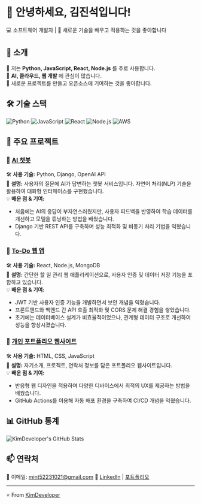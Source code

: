 # 👋 안녕하세요, 김진석입니다!
💻 소프트웨어 개발자 | 🚀 새로운 기술을 배우고 적용하는 것을 좋아합니다

## 🚀 소개
🔹 저는 **Python, JavaScript, React, Node.js** 를 주로 사용합니다.  
🔹 **AI, 클라우드, 웹 개발** 에 관심이 많습니다.  
🔹 새로운 프로젝트를 만들고 오픈소스에 기여하는 것을 좋아합니다.  

## 🛠 기술 스택
![Python](https://img.shields.io/badge/Python-3776AB?style=for-the-badge&logo=python&logoColor=white)
![JavaScript](https://img.shields.io/badge/JavaScript-F7DF1E?style=for-the-badge&logo=javascript&logoColor=black)
![React](https://img.shields.io/badge/React-61DAFB?style=for-the-badge&logo=react&logoColor=black)
![Node.js](https://img.shields.io/badge/Node.js-339933?style=for-the-badge&logo=nodedotjs&logoColor=white)
![AWS](https://img.shields.io/badge/AWS-232F3E?style=for-the-badge&logo=amazon-aws&logoColor=white)

## 📌 주요 프로젝트
### 🔹 [AI 챗봇](https://github.com/kimdeveloper/ai-chatbot)
🛠 **사용 기술:** Python, Django, OpenAI API  
📄 **설명:** 사용자의 질문에 AI가 답변하는 챗봇 서비스입니다. 자연어 처리(NLP) 기술을 활용하여 대화형 인터페이스를 구현했습니다.  
💡 **배운 점 & 기여:**
   - 처음에는 AI의 응답이 부자연스러웠지만, 사용자 피드백을 반영하여 학습 데이터를 개선하고 모델을 튜닝하는 방법을 배웠습니다.
   - Django 기반 REST API를 구축하며 성능 최적화 및 비동기 처리 기법을 익혔습니다.

### 🔹 [To-Do 웹 앱](https://github.com/kimdeveloper/todo-app)
🛠 **사용 기술:** React, Node.js, MongoDB  
📄 **설명:** 간단한 할 일 관리 웹 애플리케이션으로, 사용자 인증 및 데이터 저장 기능을 포함하고 있습니다.  
💡 **배운 점 & 기여:**
   - JWT 기반 사용자 인증 기능을 개발하면서 보안 개념을 익혔습니다.
   - 프론트엔드와 백엔드 간 API 호출 최적화 및 CORS 문제 해결 경험을 쌓았습니다.
   - 초기에는 데이터베이스 설계가 비효율적이었으나, 관계형 데이터 구조로 개선하여 성능을 향상시켰습니다.

### 🔹 [개인 포트폴리오 웹사이트](https://github.com/kimdeveloper/portfolio)
🛠 **사용 기술:** HTML, CSS, JavaScript  
📄 **설명:** 자기소개, 프로젝트, 연락처 정보를 담은 포트폴리오 웹사이트입니다.  
💡 **배운 점 & 기여:**
   - 반응형 웹 디자인을 적용하며 다양한 디바이스에서 최적의 UX를 제공하는 방법을 배웠습니다.
   - GitHub Actions를 이용해 자동 배포 환경을 구축하여 CI/CD 개념을 익혔습니다.

## 📊 GitHub 통계
![KimDeveloper's GitHub Stats](https://github-readme-stats.vercel.app/api?username=kimdeveloper&show_icons=true&theme=tokyonight)

## 📫 연락처
📧 이메일: mint52231021@gmail.com
🔗 [LinkedIn](https://linkedin.com/in/kimdeveloper) | [포트폴리오]([https://kimdeveloper.dev](https://github.com/PigFarm-Kor/PigFarm-kor/blob/main/README.md))

---
⭐️ From [KimDeveloper](https://github.com/kimdeveloper)
